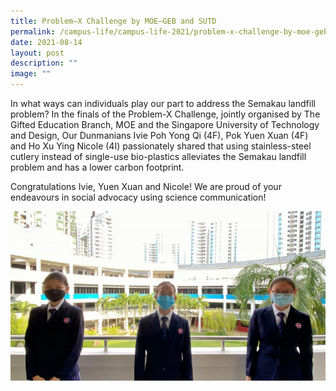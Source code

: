 ```yaml
---
title: Problem–X Challenge by MOE–GEB and SUTD
permalink: /campus-life/campus-life-2021/problem-x-challenge-by-moe-geb-and-sutd/
date: 2021-08-14
layout: post
description: ""
image: ""
---
```

In what ways can individuals play our part to address the Semakau landfill problem? In the finals of the Problem-X Challenge, jointly organised by The Gifted Education Branch, MOE and the Singapore University of Technology and Design, Our Dunmanians Ivie Poh Yong Qi (4F), Pok Yuen Xuan (4F) and Ho Xu Ying Nicole (4I) passionately shared that using stainless-steel cutlery instead of single-use bio-plastics alleviates the Semakau landfill problem and has a lower carbon footprint.

Congratulations Ivie, Yuen Xuan and Nicole! We are proud of your endeavours in social advocacy using science communication!

![](/images/stem2-scaled-e1631597422301.jpg)